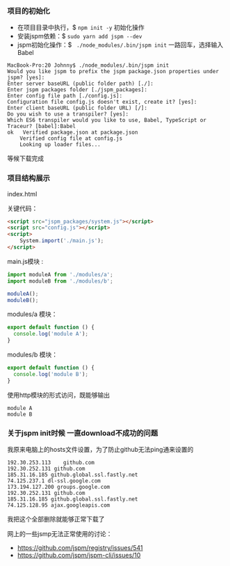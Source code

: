 

### 项目的初始化

- 在项目目录中执行，$ `npm init -y` 初始化操作
- 安装jspm依赖：$ `sudo yarn add jspm --dev`
- jspm初始化操作：$ ` ./node_modules/.bin/jspm init` 一路回车，选择输入 Babel

 ```log
 MacBook-Pro:20 Johnny$ ./node_modules/.bin/jspm init
Would you like jspm to prefix the jspm package.json properties under jspm? [yes]:
Enter server baseURL (public folder path) [./]:
Enter jspm packages folder [./jspm_packages]:
Enter config file path [./config.js]:
Configuration file config.js doesn't exist, create it? [yes]:
Enter client baseURL (public folder URL) [/]:
Do you wish to use a transpiler? [yes]:
Which ES6 transpiler would you like to use, Babel, TypeScript or Traceur? [babel]:Babel
ok   Verified package.json at package.json
     Verified config file at config.js
     Looking up loader files...
 ```
等候下载完成

### 项目结构展示

index.html

关键代码：

```html
<script src="jspm_packages/system.js"></script>
<script src="config.js"></script>
<script>
	System.import('./main.js');
</script>
```

main.js模块 :

```javascript
import moduleA from './modules/a';
import moduleB from './modules/b';

moduleA();
moduleB();
```

modules/a 模块：

```javascript
export default function () {
  console.log('module A');
}
```

modules/b 模块：

```javascript
export default function () {
  console.log('module B');
}
```

使用http模块的形式访问，既能够输出

```log
module A
module B
```

### 关于jspm init时候 一直download不成功的问题

我原来电脑上的hosts文件设置，为了防止github无法ping通来设置的
```log
192.30.253.113    github.com
192.30.252.131 github.com
185.31.16.185 github.global.ssl.fastly.net
74.125.237.1 dl-ssl.google.com
173.194.127.200 groups.google.com
192.30.252.131 github.com
185.31.16.185 github.global.ssl.fastly.net
74.125.128.95 ajax.googleapis.com
```

我把这个全部删除就能够正常下载了

网上的一些jsmp无法正常使用的讨论：

- https://github.com/jspm/registry/issues/541
- https://github.com/jspm/jspm-cli/issues/10